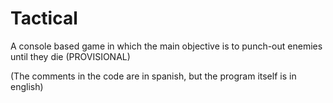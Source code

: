 Tactical
========

A console based game in which the main objective is to punch-out enemies until they die (PROVISIONAL)

(The comments in the code are in spanish, but the program itself is in english)
